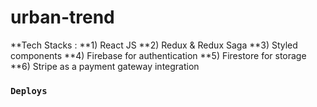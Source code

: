 # urban-trend

**Tech Stacks : 
**1) React JS
**2) Redux & Redux Saga 
**3) Styled components
**4) Firebase for authentication
**5) Firestore for storage
**6) Stripe as a payment gateway integration

### `Deploys`
